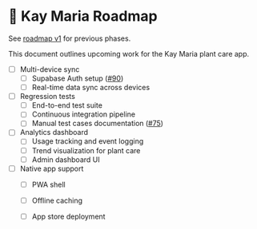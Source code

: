 # 🌱 Kay Maria Roadmap

See [roadmap v1](./docs/roadmaps/roadmap-v1.md) for previous phases.

This document outlines upcoming work for the Kay Maria plant care app.

- [ ] Multi-device sync
  - [ ] Supabase Auth setup ([#90](https://github.com/osmond/kaymaria/issues/90))
  - [ ] Real-time data sync across devices
- [ ] Regression tests
  - [ ] End-to-end test suite
  - [ ] Continuous integration pipeline
  - [ ] Manual test cases documentation ([#75](https://github.com/osmond/kaymaria/issues/75))
- [ ] Analytics dashboard
  - [ ] Usage tracking and event logging
  - [ ] Trend visualization for plant care
  - [ ] Admin dashboard UI
- [ ] Native app support
  - [ ] PWA shell
  - [ ] Offline caching
  - [ ] App store deployment

